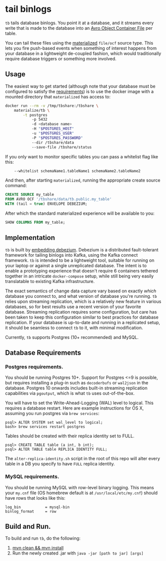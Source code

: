 # **t**ail **b**inlogs

`tb` tails database binlogs. You point it at a database, and it streams every
write that is made to the database into an [Avro Object Container File][ocf]
per table.

You can tail these files using the [materialized][] `file/ocf` source type.
This lets you fire push-based events when something of interest happens from
your database in a lightweight de-coupled fashion, which would traditionally
require database triggers or something more involved.

[ocf]: https://avro.apache.org/docs/1.8.1/spec.html#Object+Container+Files
[materialized]: https://github.com/MaterializeInc/materialize

## Usage

The easiest way to get started (although note that your database must be
configured to satisfy the [requirements](#database-requirements)) is to
use the docker image with a mounted directory that `materialized` has access
to:

```bash
docker run --rm -v /tmp/tbshare:/tbshare \
    materialize/tb \
        -t postgres
            -p 5432
            -d <database name>
            -H "$POSTGRES_HOST"
            -u "$POSTGRES_USER"
            -P "$POSTGRES_PASSWORD"
            --dir /tbshare/data
            --save-file /tbshare/status
```

If you only want to monitor specific tables you can pass a whitelist flag like this:

```bash
    --whitelist schemaName1.tableName1 schemaName2.tableName2
```

And then, after starting `materialized`, running the appropriate create source
command:

```sql
CREATE SOURCE my_table
FROM AVRO OCF '/tbshare/data/tb.public.my_table'
WITH (tail = true) ENVELOPE DEBEZIUM;
```

After which the standard materialized experience will be available to you:

```sql
SHOW COLUMNS FROM my_table;
```

## Implementation

`tb` is built by [embedding debezium][ed]. Debezium is a distributed
fault-tolerant framework for tailing binlogs into Kafka, using the Kafka
connect framework. `tb` is intended to be a lightweight tool, suitable for
running on your laptop or against a single unreplicated database. The intent is
to enable a prototyping experience that doesn't require 6 containers tethered
together in an intricate `docker-compose` setup, while still being very easily
translatable to existing Kafka infrastructure.

The exact semantics of change data capture
vary based on exactly _which_ database you connect to, and what version of
database you're running. `tb` relies upon streaming replication, which is a
relatively new feature in various databases, so for best results use a recent
version of your favorite database. Streaming replication requires some
configuration, but care has been taken to keep this configuration similar to
best practices for database replication. If your database is up-to-date and
running in a replicated setup, it should be seamless to connect `tb` to it,
with minimal modification.

Currently, `tb` supports Postgres (10+ recommended) and MySQL.

[ed]: https://debezium.io/documentation/reference/0.10/operations/embedded.html

## Database Requirements

### Postgres requirements.

You should be running Postgres 10+. Support for Postgres <=9 is possible, but
requires installing a plug-in such as `decoderbufs` or `wal2json` in the
database. Postgres 10 onwards includes built-in streaming replication
capabilities via `pgoutput`, which is what `tb` uses out-of-the-box.

You will have to set the Write-Ahead-Logging (WAL) level to logical. This requires a database
restart. Here are example instructions for OS X, assuming you run postgres
via `brew services`:

```
psql> ALTER SYSTEM set wal_level to logical;
bash> brew services restart postgres
```

Tables should be created with their replica identity set to FULL.

```
psql> CREATE TABLE table (a int, b int);
psql> ALTER TABLE table REPLICA IDENTITY FULL;
```

The `alter-replica-identity.sh` script in the root of this repo will alter every
table in a DB you specify to have `FULL` replica identity.

### MySQL requirements.

You should be running MySQL with row-level binary logging. This means your
`my.cnf` file (OS homebrew default is at `/usr/local/etc/my.cnf`) should have
rows that looks like this:

```
log_bin           = mysql-bin
binlog_format     = row
```

## Build and Run.

To build and run `tb`, do the following:

1. [mvn clean && mvn install](https://maven.apache.org/guides/introduction/introduction-to-the-lifecycle.html)
2. Run the newly created .jar with `java -jar [path to jar] [args]`
